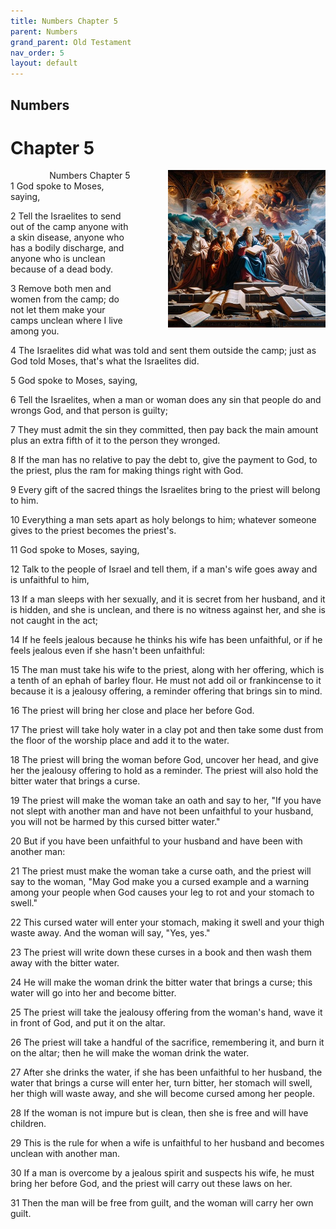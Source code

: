 ```yaml
---
title: Numbers Chapter 5
parent: Numbers
grand_parent: Old Testament
nav_order: 5
layout: default
---
```


## Numbers

# Chapter 5

<div style="clear: both; text-align: right;">
    <img src="/assets/Image/Numbers/500/5.jpg" alt="Numbers Chapter 5" class="chapter-image" style="max-width: 50%; height: auto; float: right; margin: 0 0 10px 10px; padding-left: 10%;">
    <figcaption style="font-size: 14px;">Numbers Chapter 5</figcaption>
</div>
1 God spoke to Moses, saying,

2 Tell the Israelites to send out of the camp anyone with a skin disease, anyone who has a bodily discharge, and anyone who is unclean because of a dead body.

3 Remove both men and women from the camp; do not let them make your camps unclean where I live among you.

4 The Israelites did what was told and sent them outside the camp; just as God told Moses, that's what the Israelites did.

5 God spoke to Moses, saying,

6 Tell the Israelites, when a man or woman does any sin that people do and wrongs God, and that person is guilty;

7 They must admit the sin they committed, then pay back the main amount plus an extra fifth of it to the person they wronged.

8 If the man has no relative to pay the debt to, give the payment to God, to the priest, plus the ram for making things right with God.

9 Every gift of the sacred things the Israelites bring to the priest will belong to him.

10 Everything a man sets apart as holy belongs to him; whatever someone gives to the priest becomes the priest's.

11 God spoke to Moses, saying,

12 Talk to the people of Israel and tell them, if a man's wife goes away and is unfaithful to him,

13 If a man sleeps with her sexually, and it is secret from her husband, and it is hidden, and she is unclean, and there is no witness against her, and she is not caught in the act;

14 If he feels jealous because he thinks his wife has been unfaithful, or if he feels jealous even if she hasn't been unfaithful:

15 The man must take his wife to the priest, along with her offering, which is a tenth of an ephah of barley flour. He must not add oil or frankincense to it because it is a jealousy offering, a reminder offering that brings sin to mind.

16 The priest will bring her close and place her before God.

17 The priest will take holy water in a clay pot and then take some dust from the floor of the worship place and add it to the water.

18 The priest will bring the woman before God, uncover her head, and give her the jealousy offering to hold as a reminder. The priest will also hold the bitter water that brings a curse.

19 The priest will make the woman take an oath and say to her, "If you have not slept with another man and have not been unfaithful to your husband, you will not be harmed by this cursed bitter water."

20 But if you have been unfaithful to your husband and have been with another man:

21 The priest must make the woman take a curse oath, and the priest will say to the woman, "May God make you a cursed example and a warning among your people when God causes your leg to rot and your stomach to swell."

22 This cursed water will enter your stomach, making it swell and your thigh waste away. And the woman will say, "Yes, yes."

23 The priest will write down these curses in a book and then wash them away with the bitter water.

24 He will make the woman drink the bitter water that brings a curse; this water will go into her and become bitter.

25 The priest will take the jealousy offering from the woman's hand, wave it in front of God, and put it on the altar.

26 The priest will take a handful of the sacrifice, remembering it, and burn it on the altar; then he will make the woman drink the water.

27 After she drinks the water, if she has been unfaithful to her husband, the water that brings a curse will enter her, turn bitter, her stomach will swell, her thigh will waste away, and she will become cursed among her people.

28 If the woman is not impure but is clean, then she is free and will have children.

29 This is the rule for when a wife is unfaithful to her husband and becomes unclean with another man.

30 If a man is overcome by a jealous spirit and suspects his wife, he must bring her before God, and the priest will carry out these laws on her.

31 Then the man will be free from guilt, and the woman will carry her own guilt.


